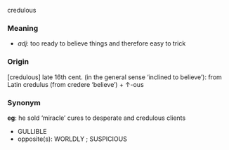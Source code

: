 credulous
### Meaning
+ _adj_: too ready to believe things and therefore easy to trick

### Origin

[credulous] late 16th cent. (in the general sense ‘inclined to believe’): from Latin credulus (from credere ‘believe’) + ↑-ous

### Synonym

__eg__: he sold ‘miracle’ cures to desperate and credulous clients

+ GULLIBLE
+ opposite(s): WORLDLY ; SUSPICIOUS


